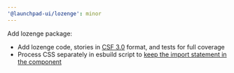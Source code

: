 ```yaml
---
'@launchpad-ui/lozenge': minor
---
```


Add lozenge package:

- Add lozenge code, stories in [CSF 3.0](https://storybook.js.org/blog/component-story-format-3-0/) format, and tests for full coverage
- Process CSS separately in esbuild script to [keep the import statement in the component](https://esbuild.github.io/content-types/#css-from-js)
